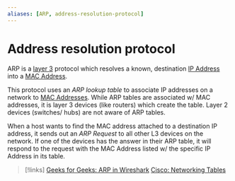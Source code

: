 ```yaml
---
aliases: [ARP, address-resolution-protocol]
---
```

# Address resolution protocol
ARP is a [layer 3](/networking/OSI/network-layer.md) protocol which resolves a known, destination [IP Address](/networking/OSI/IP-addresses.md) into a [MAC Address](/networking/OSI/MAC-addresses.md).

This protocol uses an *ARP lookup table* to associate IP addresses on a network to [MAC Addresses](networking/MAC-addresses.md). While ARP tables are associated w/ MAC addresses, it is layer 3 devices (like routers) which create the table. Layer 2 devices (switches/ hubs) are not aware of ARP tables. 

When a host wants to find the MAC address attached to a destination IP address, it sends out an *ARP Request* to all other L3 devices on the network. If one of the devices has the answer in their ARP table, it will respond to the request with the MAC Address listed w/ the specific IP Address in its table.

>[!links]
> [Geeks for Geeks: ARP in Wireshark](https://www.geeksforgeeks.org/arp-in-wireshark/)
> [Cisco: Networking Tables](https://community.cisco.com/t5/networking-knowledge-base/network-tables-mac-routing-arp/ta-p/4184148)

